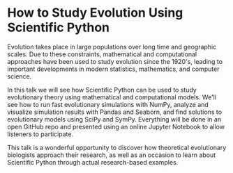 # How to Study Evolution Using Scientific Python

Evolution takes place in large populations over long time and geographic scales. Due to these constraints, mathematical and computational approaches have been used to study evolution since the 1920's, leading to important developments in modern statistics, mathematics, and computer science.

In this talk we will see how Scientific Python can be used to study evolutionary theory using mathematical and computational models. We'll see how to run fast evolutionary simulations with NumPy, analyze and visualize simulation results with Pandas and Seaborn, and find solutions to evolutionary models using SciPy and SymPy. Everything will be done in an open GitHub repo and presented using an online Jupyter Notebook to allow listeners to participate.

This talk is a wonderful opportunity to discover how theoretical evolutionary biologists approach their research, as well as an occasion to learn about Scientific Python through actual research-based examples.

